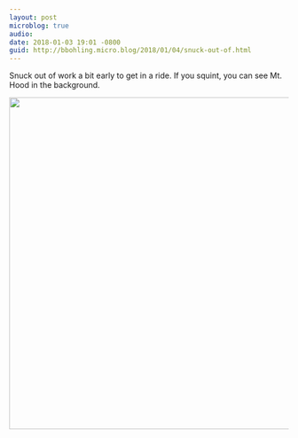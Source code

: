 ```yaml
---
layout: post
microblog: true
audio: 
date: 2018-01-03 19:01 -0800
guid: http://bbohling.micro.blog/2018/01/04/snuck-out-of.html
---
```

Snuck out of work a bit early to get in a ride. If you squint, you can see Mt. Hood in the background.

<img src="http://micro.brandonbohling.com/uploads/2018/cb8cad5df6.jpg" width="600" height="599" />
